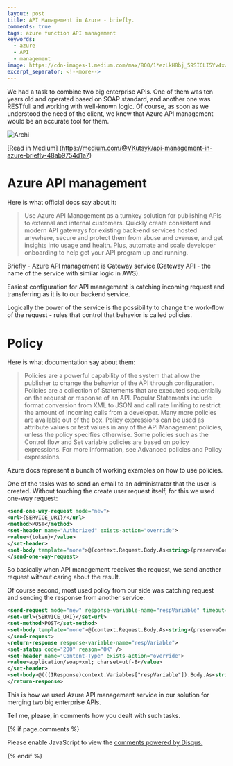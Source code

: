 ```yaml
---
layout: post
title: API Management in Azure - briefly.
comments: true
tags: azure function API management
keywords:
  - azure
  - API
  - management
image: https://cdn-images-1.medium.com/max/800/1*ezLkH8bj_59SICLI5Yv4xw.png
excerpt_separator: <!--more-->
---
```


We had a task to combine two big enterprise APIs. One of them was ten years old and operated based on SOAP standard, and another one was RESTfull and working with well-known logic. Of course, as soon as we understood the need of the client, we knew that Azure API management would be an accurate tool for them. 

![Archi](https://cdn-images-1.medium.com/max/800/1*ezLkH8bj_59SICLI5Yv4xw.png)
<!--more-->

[Read in Medium] (https://medium.com/@VKutsyk/api-management-in-azure-briefly-48ab9754d1a7)

# Azure API management

Here is what official docs say about it:

>Use Azure API Management as a turnkey solution for publishing APIs to external and internal customers. Quickly create consistent and modern API gateways for existing back-end services hosted anywhere, secure and protect them from abuse and overuse, and get insights into usage and health. Plus, automate and scale developer onboarding to help get your API program up and running.

Briefly - Azure API management is Gateway service (Gateway API - the name of the service with similar logic in AWS).

Easiest configuration for API management is catching incoming request and transferring as it is to our backend service. 

Logically the power of the service is the possibility to change the work-flow of the request - rules that control that behavior is called policies.

# Policy

Here is what documentation say about them:

> Policies are a powerful capability of the system that allow the publisher to change the behavior of the API through configuration. Policies are a collection of Statements that are executed sequentially on the request or response of an API. Popular Statements include format conversion from XML to JSON and call rate limiting to restrict the amount of incoming calls from a developer. Many more policies are available out of the box.
> Policy expressions can be used as attribute values or text values in any of the API Management policies, unless the policy specifies otherwise. Some policies such as the Control flow and Set variable policies are based on policy expressions. For more information, see Advanced policies and Policy expressions.

Azure docs represent a bunch of working examples on how to use policies.

One of the tasks was to send an email to an administrator that the user is created. Without touching the create user request itself, for this we used one-way request:

```xml
<send-one-way-request mode="new">
<url>{SERVICE_URI}/</url>
<method>POST</method>
<set-header name="Authorized" exists-action="override">
<value>{token}</value>
</set-header>
<set-body template="none">@(context.Request.Body.As<string>(preserveContent: true))</set-body>
</send-one-way-request>
```

So basically when API management receives the request, we send another request without caring about the result.

Of course second,  most used policy from our side was catching request and sending the response from another service.
```xml
<send-request mode="new" response-variable-name="respVariable" timeout="20" ignore-error="false">
<set-url>{SERVICE_URI}</set-url>
<set-method>POST</set-method>
<set-body template="none">@(context.Request.Body.As<string>(preserveContent: true))</set-body>
</send-request>
<return-response response-variable-name="respVariable">
<set-status code="200" reason="OK" />
<set-header name="Content-Type" exists-action="override">
<value>application/soap+xml; charset=utf-8</value>
</set-header>
<set-body>@(((IResponse)context.Variables["respVariable"]).Body.As<string>(preserveContent: true))</set-body>
</return-response>
```

This is how we used Azure API management service in our solution for merging two big enterprise APIs. 

Tell me, please, in comments how you dealt with such tasks.

{% if page.comments %} 
<div id="disqus_thread"></div>
<script>

/**
*  RECOMMENDED CONFIGURATION VARIABLES: EDIT AND UNCOMMENT THE SECTION BELOW TO INSERT DYNAMIC VALUES FROM YOUR PLATFORM OR CMS.
*  LEARN WHY DEFINING THESE VARIABLES IS IMPORTANT: https://disqus.com/admin/universalcode/#configuration-variables*/
/*
var disqus_config = function () {
this.page.url = PAGE_URL;  // Replace PAGE_URL with your page's canonical URL variable
this.page.identifier = PAGE_IDENTIFIER; // Replace PAGE_IDENTIFIER with your page's unique identifier variable
};
*/
(function() { // DON'T EDIT BELOW THIS LINE
var d = document, s = d.createElement('script');
s.src = 'https://kutsyk.disqus.com/embed.js';
s.setAttribute('data-timestamp', +new Date());
(d.head || d.body).appendChild(s);
})();
</script>
<script id="dsq-count-scr" src="//kutsyk.disqus.com/count.js" async></script>    
<noscript>Please enable JavaScript to view the <a href="https://disqus.com/?ref_noscript">comments powered by Disqus.</a></noscript>
                            
{% endif %}

<script type="application/ld+json">
{
  "@context": "http://schema.org",
  "@type": "NewsArticle",
  "mainEntityOfPage": {
    "@type": "WebPage",
    "@id": "https://google.com/article"
  },
  "headline": "API Management in Azure - briefly.",
  "image": [
    "https://cdn-images-1.medium.com/max/800/1*ezLkH8bj_59SICLI5Yv4xw.png",
   ],
  "datePublished": "2018-12-03T08:00:00+08:00",
  "dateModified": "2018-12-03T09:20:00+08:00",
  "author": {
    "@type": "Person",
    "name": "Vasyl Kutsyk"
  },
   "publisher": {
    "@type": "Organization",
    "name": "Kutsyk",
    "logo": {
      "@type": "ImageObject",
      "url": "https://kutsyk.github.io/images/main_photo.jpg"
    }
  },
  "description": "We had a task to combine two big enterprise APIs. One of them was ten years old and operated based on SOAP standard, and another one was RESTfull and working with well-known logic. Of course, as soon as we understood the need of the client, we knew that Azure API management would be an accurate tool for them."
}
</script>
